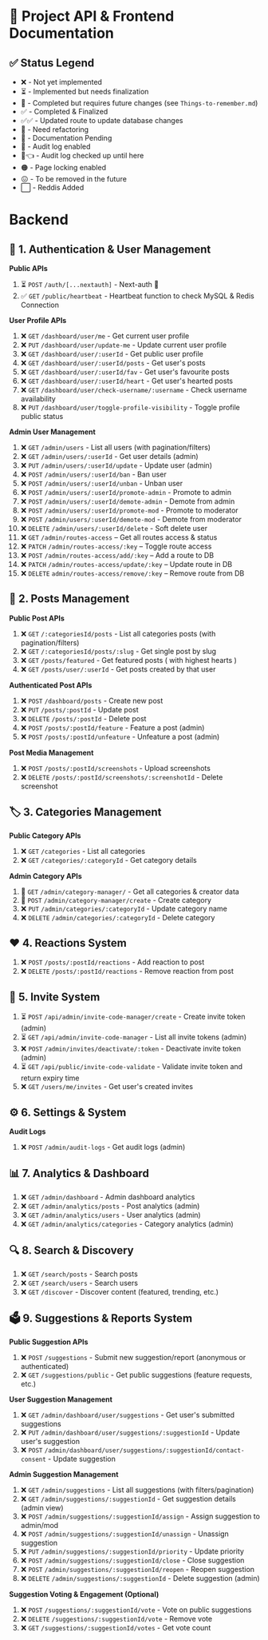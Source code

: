 # 🚀 Project API & Frontend Documentation  

## ✅ Status Legend
- ❌    - Not yet implemented  
- ⏳    - Implemented but needs finalization  
- 🌱    - Completed but requires future changes (see `Things-to-remember.md`)  
- ✅    - Completed & Finalized 
- ✅✅  - Updated route to update database changes
- 🔄    - Need refactoring
- 📃    - Documentation Pending
- 🔴    - Audit log enabled
- 🔴👈  - Audit log checked up until here
- 🟠    - Page locking enabled
- 😖    - To be removed in the future
- ⬜    - Reddis Added


# Backend

## 🔑 1. Authentication & User Management

**Public APIs**
1. ⏳ `POST` `/auth/[...nextauth]` - Next-auth 🔴
2. ✅ `GET` `/public/heartbeat` - Heartbeat function to check MySQL & Redis Connection

**User Profile APIs**
1. ❌ `GET` `/dashboard/user/me` - Get current user profile
2. ❌ `PUT` `/dashboard/user/update-me` - Update current user profile
3. ❌ `GET` `/dashboard/user/:userId` - Get public user profile
4. ❌ `GET` `/dashboard/user/:userId/posts` - Get user's posts
5. ❌ `GET` `/dashboard/user/:userId/fav` - Get user's favourite posts
6. ❌ `GET` `/dashboard/user/:userId/heart` - Get user's hearted posts
7. ❌ `GET` `/dashboard/user/check-username/:username` - Check username availability
8. ❌ `PUT` `/dashboard/user/toggle-profile-visibility` - Toggle profile public status

**Admin User Management**
1. ❌ `GET` `/admin/users` - List all users (with pagination/filters)
2. ❌ `GET` `/admin/users/:userId` - Get user details (admin)
3. ❌ `PUT` `/admin/users/:userId/update` - Update user (admin)
4. ❌ `POST` `/admin/users/:userId/ban` - Ban user
5. ❌ `POST` `/admin/users/:userId/unban` - Unban user
6. ❌ `POST` `/admin/users/:userId/promote-admin` - Promote to admin
7. ❌ `POST` `/admin/users/:userId/demote-admin` - Demote from admin
8. ❌ `POST` `/admin/users/:userId/promote-mod` - Promote to moderator
9. ❌ `POST` `/admin/users/:userId/demote-mod` - Demote from moderator
10. ❌ `DELETE` `/admin/users/:userId/delete` - Soft delete user
11. ❌ `GET` `/admin/routes-access` – Get all routes access & status  
12. ❌ `PATCH` `/admin/routes-access/:key` – Toggle route access
13. ❌ `POST` `/admin/routes-access/add/:key` – Add a route to DB
14. ❌ `PATCH` `/admin/routes-access/update/:key` – Update route in DB
15. ❌ `DELETE` `admin/routes-access/remove/:key` – Remove route from DB

## 📝 2. Posts Management

**Public Post APIs**
1. ❌ `GET` `/:categoriesId/posts` - List all categories posts (with pagination/filters)
2. ❌ `GET` `/:categoriesId/posts/:slug` - Get single post by slug
3. ❌ `GET` `/posts/featured` - Get featured posts ( with highest hearts )
4. ❌ `GET` `/posts/user/:userId` - Get posts created by that user

**Authenticated Post APIs**
1. ❌ `POST` `/dashboard/posts` - Create new post
2. ❌ `PUT` `/posts/:postId` - Update post
3. ❌ `DELETE` `/posts/:postId` - Delete post
4. ❌ `POST` `/posts/:postId/feature` - Feature a post (admin)
5. ❌ `POST` `/posts/:postId/unfeature` - Unfeature a post (admin)

**Post Media Management**
1. ❌ `POST` `/posts/:postId/screenshots` - Upload screenshots
2. ❌ `DELETE` `/posts/:postId/screenshots/:screenshotId` - Delete screenshot

## 🏷️ 3. Categories Management

**Public Category APIs**
1. ❌ `GET` `/categories` - List all categories
2. ❌ `GET` `/categories/:categoryId` - Get category details

**Admin Category APIs**
1. 📃 `GET` `/admin/category-manager/` - Get all categories & creator data
2. 📃 `POST` `/admin/category-manager/create` - Create category
3. ❌ `PUT` `/admin/categories/:categoryId` - Update category name
4. ❌ `DELETE` `/admin/categories/:categoryId` - Delete category

## ❤️ 4. Reactions System

1. ❌ `POST` `/posts/:postId/reactions` - Add reaction to post
2. ❌ `DELETE` `/posts/:postId/reactions` - Remove reaction from post

## 🔐 5. Invite System

1. ⏳ `POST` `/api/admin/invite-code-manager/create` - Create invite token (admin)
2. ⏳ `GET` `/api/admin/invite-code-manager` - List all invite tokens (admin)
3. ❌ `POST` `/admin/invites/deactivate/:token` - Deactivate invite token (admin)
4. ⏳ `GET` `/api/public/invite-code-validate` - Validate invite token and return expiry time
5. ❌ `GET` `/users/me/invites` - Get user's created invites

## ⚙️ 6. Settings & System

**Audit Logs**
1. ❌ `POST` `/admin/audit-logs` - Get audit logs (admin)

## 📊 7. Analytics & Dashboard
1. ❌ `GET` `/admin/dashboard` - Admin dashboard analytics
2. ❌ `GET` `/admin/analytics/posts` - Post analytics (admin)
3. ❌ `GET` `/admin/analytics/users` - User analytics (admin)
4. ❌ `GET` `/admin/analytics/categories` - Category analytics (admin)

## 🔍 8. Search & Discovery
1. ❌ `GET` `/search/posts` - Search posts
2. ❌ `GET` `/search/users` - Search users
3. ❌ `GET` `/discover` - Discover content (featured, trending, etc.)

## 🗳️ 9. Suggestions & Reports System

**Public Suggestion APIs**
1. ❌ `POST` `/suggestions` - Submit new suggestion/report (anonymous or authenticated)
2. ❌ `GET` `/suggestions/public` - Get public suggestions (feature requests, etc.)

**User Suggestion Management**
1. ❌ `GET` `/admin/dashboard/user/suggestions` - Get user's submitted suggestions
2. ❌ `PUT` `/admin/dashboard/user/suggestions/:suggestionId` - Update user's suggestion
3. ❌ `POST` `/admin/dashboard/user/suggestions/:suggestionId/contact-consent` - Update suggestion

**Admin Suggestion Management**
1. ❌ `GET` `/admin/suggestions` - List all suggestions (with filters/pagination)
2. ❌ `GET` `/admin/suggestions/:suggestionId` - Get suggestion details (admin view)
3. ❌ `POST` `/admin/suggestions/:suggestionId/assign` - Assign suggestion to admin/mod
4. ❌ `POST` `/admin/suggestions/:suggestionId/unassign` - Unassign suggestion
5. ❌ `PUT` `/admin/suggestions/:suggestionId/priority` - Update priority
6. ❌ `POST` `/admin/suggestions/:suggestionId/close` - Close suggestion
7. ❌ `POST` `/admin/suggestions/:suggestionId/reopen` - Reopen suggestion
8. ❌ `DELETE` `/admin/suggestions/:suggestionId` - Delete suggestion (admin)

**Suggestion Voting & Engagement (Optional)**
1. ❌ `POST` `/suggestions/:suggestionId/vote` - Vote on public suggestions
2. ❌ `DELETE` `/suggestions/:suggestionId/vote` - Remove vote
3. ❌ `GET` `/suggestions/:suggestionId/votes` - Get vote count